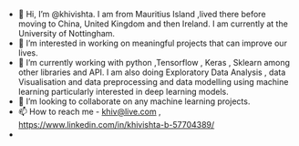 - 👋 Hi, I’m @khivishta. I am from Mauritius Island ,lived there before moving to China, United Kingdom and then Ireland. I am currently at the University of Nottingham.
- 👀 I’m interested in working on meaningful projects that can improve our lives.
- 🌱 I’m currently working with python ,Tensorflow , Keras , Sklearn among other libraries and API. I am also doing Exploratory Data Analysis , data Visualisation and data preprocessing and data modelling using machine learning particularly interested in deep learning models.
- 💞️ I’m looking to collaborate on any machine learning projects. 
- 📫 How to reach me - khiv@live.com , https://www.linkedin.com/in/khivishta-b-57704389/ 
- 




<!---
khivishta/khivishta is a ✨ special ✨ repository because its `README.md` (this file) appears on your GitHub profile.
You can click the Preview link to take a look at your changes.
--->

